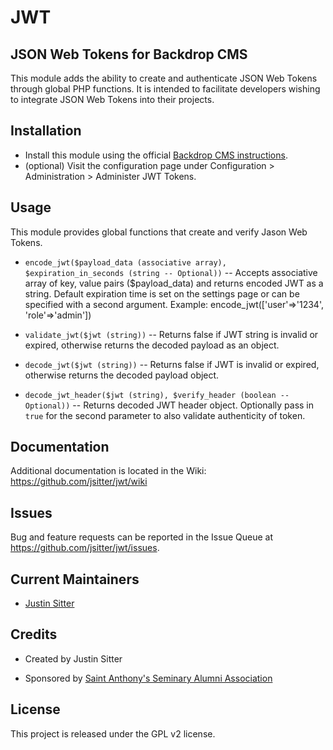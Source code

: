 # JWT
## JSON Web Tokens for Backdrop CMS

This module adds the ability to create and authenticate JSON Web Tokens through global PHP functions. It is intended to facilitate developers wishing to integrate JSON Web Tokens into their projects.

## Installation

- Install this module using the official [Backdrop CMS instructions](https://backdropcms.org/guide/modules).
- (optional) Visit the configuration page under Configuration > Administration > Administer JWT Tokens.

## Usage

This module provides global functions that create and verify Jason Web Tokens.

* `encode_jwt($payload_data (associative array), $expiration_in_seconds (string -- Optional))` -- Accepts associative array of key, value pairs ($payload_data) and returns encoded JWT as a string. Default expiration time is set on the settings page or can be specified with a second argument. Example: encode_jwt(['user'=>'1234', 'role'=>'admin'])

* `validate_jwt($jwt (string))` -- Returns false if JWT string is invalid or expired, otherwise returns the decoded payload as an object.

* `decode_jwt($jwt (string))` -- Returns false if JWT is invalid or expired, otherwise returns the decoded payload object.

* `decode_jwt_header($jwt (string), $verify_header (boolean -- Optional))` -- Returns decoded JWT header object. Optionally pass in `true` for the second parameter to also validate authenticity of token.

## Documentation

Additional documentation is located in the Wiki:
https://github.com/jsitter/jwt/wiki

## Issues

Bug and feature requests can be reported in the Issue Queue at https://github.com/jsitter/jwt/issues.

## Current Maintainers

- [Justin Sitter](https://github.com/jsitter)

## Credits

- Created by Justin Sitter

- Sponsored by [Saint Anthony's Seminary Alumni Association](https://www.sasalumni.org)

## License

This project is released under the GPL v2 license.
